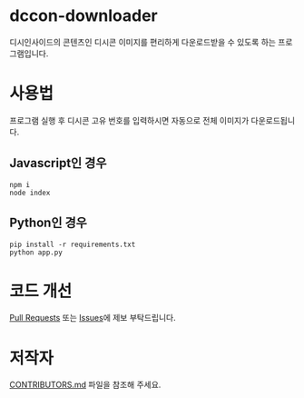 # dccon-downloader
디시인사이드의 콘텐츠인 디시콘 이미지를 편리하게 다운로드받을 수 있도록 하는 프로그램입니다.

# 사용법
프로그램 실행 후 디시콘 고유 번호를 입력하시면 자동으로 전체 이미지가 다운로드됩니다.

## Javascript인 경우
```
npm i
node index
```

## Python인 경우
```
pip install -r requirements.txt
python app.py
```

# 코드 개선
[Pull Requests](https://github.com/EtWinner/dccon-downloader/pulls) 또는 [Issues](https://github.com/EtWinner/dccon-downloader/issues)에 제보 부탁드립니다.

# 저작자
[CONTRIBUTORS.md](CONTRIBUTORS.md) 파일을 참조해 주세요.